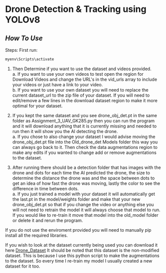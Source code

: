 # Drone Detection & Tracking using YOLOv8 
## _How To Use_

Steps:
First run:
```python
myenv\Scripts\activate
```
1. Then Determine if you want to use the dataset and videos provided.
\
a. If you want to use your own videos to test open the region for Download Videos and change the URL's in the vid_urls array to include your videos or just have a link to your video.
\
b. If you want to use your own dataset you will need to replace the current dataset_url to the zip file of your dataset. If you will need to edit/remove a few lines in the download dataset region to make it more optimal for your dataset.

2. If you kept the same dataset and you see drone_obj_det.pt in the same folder as Assignment_3_UAV_GK285.py then you can run the program and it will download anything that it is currently missing and needed to run then it will show you the AI detecting the drone.
\
a. If you chose to also change your dataset I would advise moving the drone_obj_det.pt file into the Old_drone_det Models folder this way you can always go back to it. Then check the data augmentations region to make any edits if you wanted to change add or remove augmentations to the dataset.

3. After running there should be a detection folder that has images with the drone and dots for each time the AI predicted the drone, the size to determine the distance the drone was and the space between dots to get an idea of how fast the drone was moving, lastly the color to see the difference in time between dots.
\
a. If you just trained a model with your dataset it will automatically get the last.pt in the model/weights folder and make that your new drone_obj_det.pt so that if you change the video or anything else you will not need to retrain the model it will always choose that model to run. If you would like to re-train it move that model into the old_model folder or delete it and rerun the program.

If you do not use the enviroment provided you will need to manually pip install all the required libraries.

If you wish to look at the dataset currently being used you can download it here [Drone_Dataset](https://drive.google.com/u/4/uc?id=16CMtbV2XoZvIrVLOOjlzICNesZmGbQM_&export=download&confirm=t&uuid=e54f6130-6999-414c-aea2-555b49e873ed&at=AB6BwCBRCmV2MdO8SgQv15mSXYuB:1699477691972) It should be noted that this dataset is the non-modified dataset. This is because I use this python script to make the augmentations to the dataset. So every time I re-train my model I usually created a new dataset for it too.